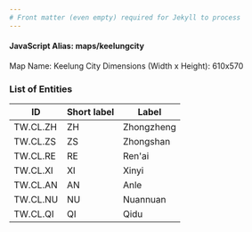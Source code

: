 ```yaml
---
# Front matter (even empty) required for Jekyll to process
---
```


#### JavaScript Alias: maps/keelungcity

Map Name: Keelung City
Dimensions (Width x Height): 610x570

### List of Entities

ID | Short label | Label
---|---|---|
TW.CL.ZH|ZH|Zhongzheng
TW.CL.ZS|ZS|Zhongshan
TW.CL.RE|RE|Ren'ai
TW.CL.XI|XI|Xinyi
TW.CL.AN|AN|Anle
TW.CL.NU|NU|Nuannuan
TW.CL.QI|QI|Qidu